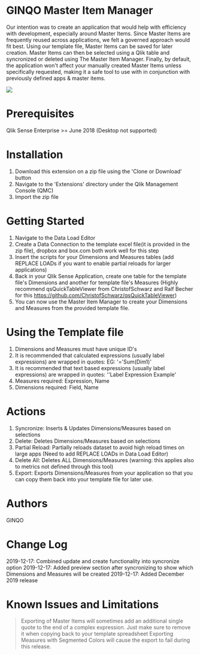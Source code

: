 # GINQO Master Item Manager
Our intention was to create an application that would help with efficiency with development, especially around Master Items. Since Master Items are frequently reused across applications, we felt a governed approach would fit best. Using our template file, Master Items can be saved for later creation. Master Items can then be selected using a Qlik table and syncronized or deleted using The Master Item Manager. Finally, by default, the application won't affect your manually created Master Items unless specifically requested, making it a safe tool to use with in conjunction with previously defined apps & master items.

![](demo.gif)

# Prerequisites
Qlik Sense Enterprise >= June 2018 
(Desktop not supported)

# Installation
1. Download this extension on a zip file using the 'Clone or Download' button
2. Navigate to the 'Extensions' directory under the Qlik Management Console (QMC)
3. Import the zip file

# Getting Started
1. Navigate to the Data Load Editor
2. Create a Data Connection to the template excel file(it is provided in the zip file), dropbox and box.com both work well for this step
3. Insert the scripts for your Dimensions and Measures tables (add REPLACE LOADs if you want to enable partial reloads for larger applications)
4. Back in your Qlik Sense Application, create one table for the template file's Dimensions and another for template file's Measures (Highly recommend qsQuickTableViewer from ChristofSchwarz and Ralf Becher for this https://github.com/ChristofSchwarz/qsQuickTableViewer)
5. You can now use the Master Item Manager to create your Dimensions and Measures from the provided template file.

# Using the Template file
1. Dimensions and Measures must have unique ID's
2. It is recommended that calculated expressions (usually label expressions) are wrapped in quotes: EG: '='Sum(Dim1)'
3. It is recommended that text based expressions (usually label expressions) are wrapped in quotes: ''Label Expression Example'
4. Measures required: Expression, Name
5. Dimensions required: Field, Name

# Actions	
1. Syncronize: Inserts & Updates Dimensions/Measures based on selections
2. Delete: Deletes Dimensions/Measures based on selections
3. Partial Reload: Partially reloads dataset to avoid high reload times on large apps (Need to add REPLACE LOADs in Data Load Editor)
4. Delete All: Deletes ALL Dimensions/Measures (warning: this applies also to metrics not defined through this tool)
5. Export: Exports Dimensions/Measures from your application so that you can copy them back into your template file for later use.

# Authors
GINQO

# Change Log
2019-12-17: Combined update and create functionality into syncronize option
2019-12-17: Added preview section after syncronizing to show which Dimensions and Measures will be created
2019-12-17: Added December 2019 release

# Known Issues and Limitations
> Exporting of Master Items will sometimes add an additional single quote to the end of a complex expression. Just make sure to remove it when copying back to your template spreadsheet
> Exporting Measures with Segmented Colors will cause the export to fail during this release.
